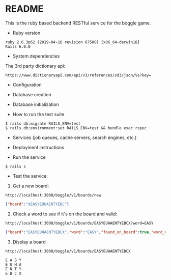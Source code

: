 # README

This is the ruby based backend RESTful service for the boggle game.

* Ruby version

```
ruby 2.6.3p62 (2019-04-16 revision 67580) [x86_64-darwin18]
Rails 6.0.0
```
* System dependencies

The 3rd party dictionary api:
```
https://www.dictionaryapi.com/api/v3/references/sd3/json/%s?key=
```

* Configuration

* Database creation

* Database initialization

* How to run the test suite

```
$ rails db:migrate RAILS_ENV=test
$ rails db:environment:set RAILS_ENV=test && bundle exec rspec
```

* Services (job queues, cache servers, search engines, etc.)

* Deployment instructions

* Run the service

```
$ rails s
```

* Test the service:


1. Get a new board:

```
http://localhost:3000/boggle/v1/boards/new
```

```json
{"board":"XEASYEUHAENTYEBC"}
```

2. Check a word to see if it's on the board and valid:
```
http://localhost:3000/boggle/v1/boards/EASYEUHAENTYEBCX?word=EASY
```

```json
{"board":"EASYEUHAENTYEBCX","word":"EASY","found_on_board":true,"word_valid":true}
```
3. Display a board

```
http://localhost:3000/boggle/v1/boards/EASYEUHAENTYEBCX
```

```
E A S Y 
E U H A 
E N T Y 
E B C X
```




